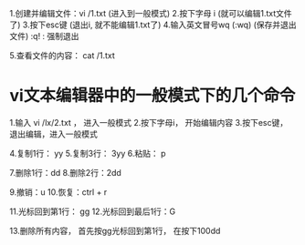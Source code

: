 1.创建并编辑文件：vi  /1.txt     (进入到一般模式)
2.按下字母 i                     (就可以编辑1.txt文件了)
3.按下esc键                      (退出i, 就不能编辑1.txt了)
4.输入英文冒号wq (:wq)           (保存并退出文件)
  :q!     : 强制退出
  
  
5.查看文件的内容： cat  /1.txt
# vi文本编辑器中的一般模式下的几个命令
1.输入 vi /lx/2.txt ， 进入一般模式
2.按下字母i， 开始编辑内容
3.按下esc键， 退出编辑，进入一般模式


4.复制1行： yy
5.复制3行： 3yy
6.粘贴：    p

7.删除1行：dd
8.删除2行：2dd

9.撤销：u
10.恢复：ctrl  + r

11.光标回到第1行：  gg
12.光标回到最后1行：G

13.删除所有内容， 首先按gg光标回到第1行， 在按下100dd